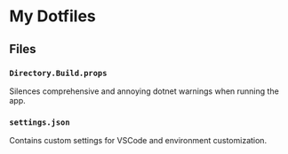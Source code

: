 # My Dotfiles

## Files

### `Directory.Build.props`

Silences comprehensive and annoying dotnet warnings when running the app.

### `settings.json`

Contains custom settings for VSCode and environment customization.
